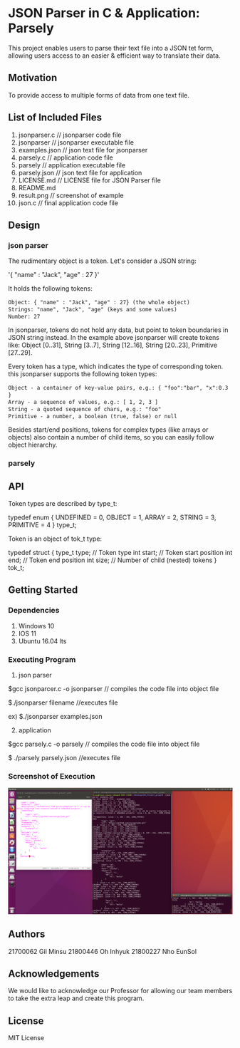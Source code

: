 # JSON Parser in C & Application: Parsely

This project enables users to parse their text file into a JSON tet form, allowing users access to an easier & efficient way to translate their data.

## Motivation

To provide access to multiple forms of data from one text file.

## List of Included Files

1) jsonparser.c  // jsonparser code file
2) jsonparser    // jsonparser executable file
3) examples.json // json text file for jsonparser
4) parsely.c     // application code file
5) parsely       // application executable file
5) parsely.json  // json text file for application
6) LICENSE.md    // LICENSE file for JSON Parser file
7) README.md
8) result.png    // screenshot of example
9) json.c        // final application code file

## Design
### json parser

The rudimentary object is a token. Let's consider a JSON string:

'{ "name" : "Jack", "age" : 27 }'

It holds the following tokens:

    Object: { "name" : "Jack", "age" : 27} (the whole object)
    Strings: "name", "Jack", "age" (keys and some values)
    Number: 27

In jsonparser, tokens do not hold any data, but point to token boundaries in JSON string instead. In the example above jsonparser will create tokens like: Object [0..31], String [3..7], String [12..16], String [20..23], Primitive [27..29].

Every token has a type, which indicates the type of corresponding token. this jsonparser supports the following token types:

    Object - a container of key-value pairs, e.g.: { "foo":"bar", "x":0.3 }
    Array - a sequence of values, e.g.: [ 1, 2, 3 ]
    String - a quoted sequence of chars, e.g.: "foo"
    Primitive - a number, a boolean (true, false) or null

Besides start/end positions, tokens for complex types (like arrays or objects) also contain a number of child items, so you can easily follow object hierarchy.

### parsely


## API

Token types are described by type_t:

typedef enum {
	UNDEFINED = 0,
	OBJECT = 1,
	ARRAY = 2,
	STRING = 3,
	PRIMITIVE = 4
} type_t;

Token is an object of tok_t type:

typedef struct {
	type_t type; // Token type
	int start;       // Token start position
	int end;         // Token end position
	int size;        // Number of child (nested) tokens
} tok_t;

## Getting Started

### Dependencies

1) Windows 10
2) IOS 11
3) Ubuntu 16.04 lts

### Executing Program

1) json parser

$gcc jsonparcer.c -o jsonparser 
 // compiles the code file into object file
 
$./jsonparser filename
 //executes file
 
 ex) $./jsonparser examples.json

2) application

$gcc parsely.c -o parsely
 // compiles the code file into object file

$ ./parsely parsely.json
 //executes file

### Screenshot of Execution

![](result.png)
## Authors

21700062 Gil Minsu
21800446 Oh Inhyuk
21800227 Nho EunSol
## Acknowledgements

We would like to acknowledge our Professor for allowing our team members to take the extra leap and create this program. 

## License

MIT License
